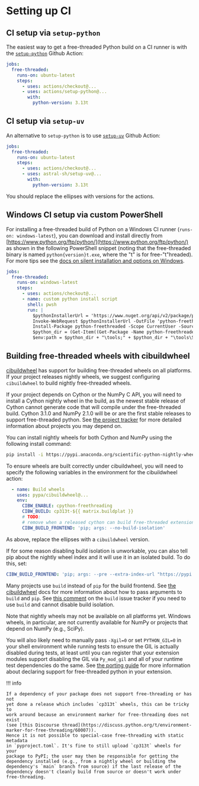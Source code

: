 # Setting up CI

## CI setup via `setup-python`

The easiest way to get a free-threaded Python build on a CI runner is with the
[`setup-python`](https://github.com/actions/setup-python) Github Action:

```yaml
jobs:
  free-threaded:
    runs-on: ubuntu-latest
    steps:
      - uses: actions/checkout@...
      - uses: actions/setup-python@...
        with:
          python-version: 3.13t
```

## CI setup via `setup-uv`

An alternative to `setup-python` is to use
[`setup-uv`](https://github.com/astral-sh/setup-uv) Github Action:

```yaml
jobs:
  free-threaded:
    runs-on: ubuntu-latest
    steps:
      - uses: actions/checkout@...
      - uses: astral-sh/setup-uv@...
        with:
          python-version: 3.13t
```

You should replace the ellipses with versions for the actions.

## Windows CI setup via custom PowerShell

For installing a free-threaded build of Python on a Windows CI runner
(`runs-on: windows-latest`), you can download and install directly from
[https://www.python.org/ftp/python/](https://www.python.org/ftp/python/) as
shown in the following PowerShell snippet (noting that the free-threaded
binary is named `python{version}t.exe`, where the "t" is for free-"t"hreaded).
For more tips see the [docs on silent installation and options on
Windows](https://docs.python.org/3.13/using/windows.html#installing-without-ui).

```yaml
jobs:
  free-threaded:
    runs-on: windows-latest
    steps:
      - uses: actions/checkout@...
      - name: custom python install script
        shell: pwsh
        run: |
          $pythonInstallerUrl = 'https://www.nuget.org/api/v2/package/python-freethreaded/3.13.1'
          Invoke-WebRequest $pythonInstallerUrl -OutFile 'python-freethreaded.3.13.1.nupkg'
          Install-Package python-freethreaded -Scope CurrentUser -Source $pwd
          $python_dir = (Get-Item((Get-Package -Name python-freethreaded).Source)).DirectoryName
          $env:path = $python_dir + "\tools;" + $python_dir + "\tools\Scripts;" + $env:Path
```

## Building free-threaded wheels with cibuildwheel

[cibuildwheel](https://cibuildwheel.pypa.io/en/stable/) has support
for building free-threaded wheels on all platforms. If your project releases
nightly wheels, we suggest configuring `cibuildwheel` to build nightly
free-threaded wheels.

If your project depends on Cython or the NumPy C API, you will need to install a
Cython nightly wheel in the build, as the newest stable release of Cython cannot
generate code that will compile under the free-threaded build. Cython 3.1.0 and
NumPy 2.1.0 will be or are the first stable releases to support free-threaded
python. See [the project tracker](tracking.md) for more detailed information
about projects you may depend on.

You can install nightly wheels for both Cython and NumPy using the following
install command:

```bash
pip install -i https://pypi.anaconda.org/scientific-python-nightly-wheels/simple cython numpy
```

To ensure wheels are built correctly under cibuildwheel, you will need to
specify the following variables in the environment for the cibuildwheel action:

```yaml
  - name: Build wheels
    uses: pypa/cibuildwheel@...
    env:
      CIBW_ENABLE: cpython-freethreading
      CIBW_BUILD: cp313t-${{ matrix.buildplat }}
      # TODO:
      # remove when a released cython can build free-threaded extensions
      CIBW_BUILD_FRONTEND: 'pip; args: --no-build-isolation'
```

As above, replace the ellipses with a `cibuildwheel` version.

If for some reason disabling build isolation is unworkable, you can also tell
pip about the nightly wheel index and it will use it in an isolated build. To
do this, set:

```yaml
CIBW_BUILD_FRONTEND: 'pip; args: --pre --extra-index-url "https://pypi.anaconda.org/scientific-python-nightly-wheels/simple"'
```

Many projects use `build` instead of `pip` for the build frontend. See [the
cibuildwheel](https://cibuildwheel.pypa.io/en/stable/options/#build-frontend)
docs for more information about how to pass arguments to `build` and `pip`. See
[this
comment](https://github.com/pypa/build/issues/651#issuecomment-2243025713) on
the `build` issue tracker if you need to use `build` and cannot disable build
isolation.

Note that nightly wheels may not be available on all platforms yet. Windows
wheels, in particular, are not currently available for NumPy or projects that
depend on NumPy (e.g., SciPy).

You will also likely need to manually pass `-Xgil=0` or set `PYTHON_GIL=0` in
your shell environment while running tests to ensure the GIL is actually
disabled during tests, at least until you can register that your extension
modules support disabling the GIL via `Py_mod_gil` and all of your runtime test
dependencies do the same. See [the porting guide](porting.md) for more
information about declaring support for free-threaded python in your extension.

!!! info

    If a dependency of your package does not support free-threading or has not
    yet done a release which includes `cp313t` wheels, this can be tricky to
    work around because an environment marker for free-threading does not exist
    (see [this Discourse thread](https://discuss.python.org/t/environment-marker-for-free-threading/60007)).
    Hence it is not possible to special-case free-threading with static metadata
    in `pyproject.toml`. It's fine to still upload `cp313t` wheels for your
    package to PyPI; the user may then be responsible for getting the
    dependency installed (e.g., from a nightly wheel or building the
    dependency's `main` branch from source) if the last release of the
    dependency doesn't cleanly build from source or doesn't work under
    free-threading.
